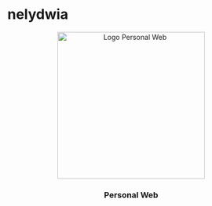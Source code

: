 # nelydwia

<p align="center">
  <a href="https://github.com/C22-017">
    <img src="https://res.cloudinary.com/dgjr31iml/image/upload/v1716077171/m2nnkgoeaytj5jzdhh8c.png" alt="Logo Personal Web" width="300">
  </a>
  <h3 align="center">Personal Web</h3>
</p>
